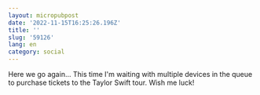 ```yaml
---
layout: micropubpost
date: '2022-11-15T16:25:26.196Z'
title: ''
slug: '59126'
lang: en
category: social
---
```

Here we go again... This time I&#39;m waiting with multiple devices in the queue to purchase tickets to the Taylor Swift tour. Wish me luck!
